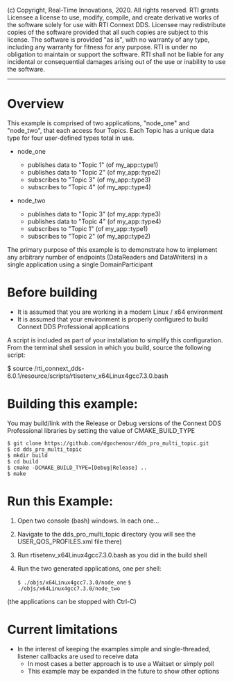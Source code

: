 (c) Copyright, Real-Time Innovations, 2020.  All rights reserved.
RTI grants Licensee a license to use, modify, compile, and create derivative
works of the software solely for use with RTI Connext DDS. Licensee may
redistribute copies of the software provided that all such copies are subject
to this license. The software is provided "as is", with no warranty of any
type, including any warranty for fitness for any purpose. RTI is under no
obligation to maintain or support the software. RTI shall not be liable for
any incidental or consequential damages arising out of the use or inability
to use the software.
***

# Overview

This example is comprised of two applications, "node_one" and "node_two", that
each access four Topics. Each Topic has a unique data type for four user-defined
types total in use.

- node_one

    - publishes data to "Topic 1" (of my_app::type1)
    - publishes data to "Topic 2" (of my_app::type2)
    - subscribes to "Topic 3" (of my_app::type3)
    - subscribes to "Topic 4" (of my_app::type4)

- node_two

    - publishes data to "Topic 3" (of my_app::type3)
    - publishes data to "Topic 4" (of my_app::type4)
    - subscribes to "Topic 1" (of my_app::type1)
    - subscribes to "Topic 2" (of my_app::type2)

The primary purpose of this example is to demonstrate how to implement any 
arbitrary number of endpoints (DataReaders and DataWriters) in a single 
application using a single DomainParticipant

# Before building

- It is assumed that you are working in a modern Linux / x64 environment
- It is assumed that your environment is properly configured to build Connext DDS Professional applications

A script is included as part of your installation to simplify this configuration.
From the terminal shell session in which you build, source the following script:

$ source <your install location>/rti_connext_dds-6.0.1/resource/scripts/rtisetenv_x64Linux4gcc7.3.0.bash

# Building this example:
 
 You may build/link with the Release or Debug versions of the Connext DDS 
 Professional libraries by setting the value of CMAKE_BUILD_TYPE 

    $ git clone https://github.com/dgochenour/dds_pro_multi_topic.git
    $ cd dds_pro_multi_topic
    $ mkdir build
    $ cd build
    $ cmake -DCMAKE_BUILD_TYPE=[Debug|Release] ..
    $ make


# Run this Example:

1) Open two console (bash) windows. In each one...
2) Navigate to the dds_pro_multi_topic directory (you will see the USER_QOS_PROFILES.xml file there)
3) Run rtisetenv_x64Linux4gcc7.3.0.bash as you did in the build shell
4) Run the two generated applications, one per shell:
    
    `$ ./objs/x64Linux4gcc7.3.0/node_one` 
    `$ ./objs/x64Linux4gcc7.3.0/node_two` 

(the applications can be stopped with Ctrl-C)

# Current limitations

- In the interest of keeping the examples simple and single-threaded, listener callbacks are used to receive data
    - In most cases a better approach is to use a Waitset or simply poll
    - This example may be expanded in the future to show other options
